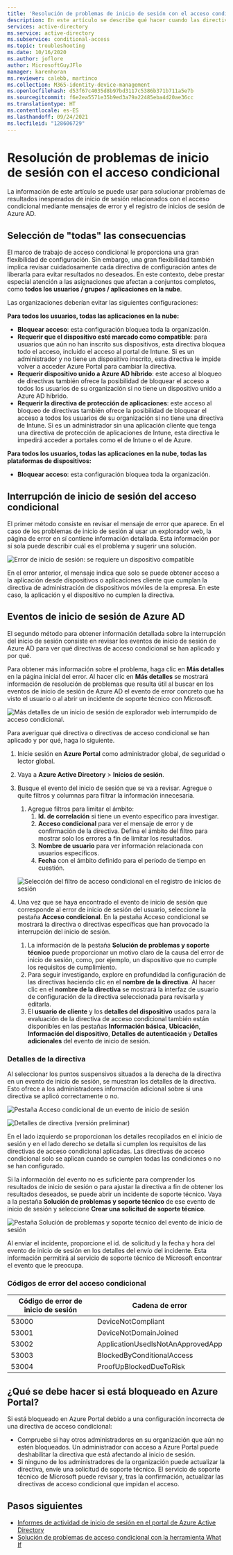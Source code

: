 ```yaml
---
title: 'Resolución de problemas de inicio de sesión con el acceso condicional: Azure Active Directory'
description: En este artículo se describe qué hacer cuando las directivas de acceso condicional producen resultados inesperados
services: active-directory
ms.service: active-directory
ms.subservice: conditional-access
ms.topic: troubleshooting
ms.date: 10/16/2020
ms.author: joflore
author: MicrosoftGuyJFlo
manager: karenhoran
ms.reviewer: calebb, martinco
ms.collection: M365-identity-device-management
ms.openlocfilehash: d53f67c4035d8b97bd3117c5386b371b711a5e7b
ms.sourcegitcommit: f6e2ea5571e35b9ed3a79a22485eba4d20ae36cc
ms.translationtype: HT
ms.contentlocale: es-ES
ms.lasthandoff: 09/24/2021
ms.locfileid: "128606729"
---
```

# <a name="troubleshooting-sign-in-problems-with-conditional-access"></a>Resolución de problemas de inicio de sesión con el acceso condicional

La información de este artículo se puede usar para solucionar problemas de resultados inesperados de inicio de sesión relacionados con el acceso condicional mediante mensajes de error y el registro de inicios de sesión de Azure AD.

## <a name="select-all-consequences"></a>Selección de "todas" las consecuencias

El marco de trabajo de acceso condicional le proporciona una gran flexibilidad de configuración. Sin embargo, una gran flexibilidad también implica revisar cuidadosamente cada directiva de configuración antes de liberarla para evitar resultados no deseados. En este contexto, debe prestar especial atención a las asignaciones que afectan a conjuntos completos, como **todos los usuarios / grupos / aplicaciones en la nube**.

Las organizaciones deberían evitar las siguientes configuraciones:

**Para todos los usuarios, todas las aplicaciones en la nube:**

- **Bloquear acceso**: esta configuración bloquea toda la organización.
- **Requerir que el dispositivo esté marcado como compatible**: para usuarios que aún no han inscrito sus dispositivos, esta directiva bloquea todo el acceso, incluido el acceso al portal de Intune. Si es un administrador y no tiene un dispositivo inscrito, esta directiva le impide volver a acceder Azure Portal para cambiar la directiva.
- **Requerir dispositivo unido a Azure AD híbrido**: este acceso al bloqueo de directivas también ofrece la posibilidad de bloquear el acceso a todos los usuarios de su organización si no tiene un dispositivo unido a Azure AD híbrido.
- **Requerir la directiva de protección de aplicaciones**: este acceso al bloqueo de directivas también ofrece la posibilidad de bloquear el acceso a todos los usuarios de su organización si no tiene una directiva de Intune. Si es un administrador sin una aplicación cliente que tenga una directiva de protección de aplicaciones de Intune, esta directiva le impedirá acceder a portales como el de Intune o el de Azure.

**Para todos los usuarios, todas las aplicaciones en la nube, todas las plataformas de dispositivos:**

- **Bloquear acceso**: esta configuración bloquea toda la organización.

## <a name="conditional-access-sign-in-interrupt"></a>Interrupción de inicio de sesión del acceso condicional

El primer método consiste en revisar el mensaje de error que aparece. En el caso de los problemas de inicio de sesión al usar un explorador web, la página de error en sí contiene información detallada. Esta información por sí sola puede describir cuál es el problema y sugerir una solución.

![Error de inicio de sesión: se requiere un dispositivo compatible](./media/troubleshoot-conditional-access/image1.png)

En el error anterior, el mensaje indica que solo se puede obtener acceso a la aplicación desde dispositivos o aplicaciones cliente que cumplan la directiva de administración de dispositivos móviles de la empresa. En este caso, la aplicación y el dispositivo no cumplen la directiva.

## <a name="azure-ad-sign-in-events"></a>Eventos de inicio de sesión de Azure AD

El segundo método para obtener información detallada sobre la interrupción del inicio de sesión consiste en revisar los eventos de inicio de sesión de Azure AD para ver qué directivas de acceso condicional se han aplicado y por qué.

Para obtener más información sobre el problema, haga clic en **Más detalles** en la página inicial del error. Al hacer clic en **Más detalles** se mostrará información de resolución de problemas que resulta útil al buscar en los eventos de inicio de sesión de Azure AD el evento de error concreto que ha visto el usuario o al abrir un incidente de soporte técnico con Microsoft.

![Más detalles de un inicio de sesión de explorador web interrumpido de acceso condicional.](./media/troubleshoot-conditional-access/image2.png)

Para averiguar qué directiva o directivas de acceso condicional se han aplicado y por qué, haga lo siguiente.

1. Inicie sesión en **Azure Portal** como administrador global, de seguridad o lector global.
1. Vaya a **Azure Active Directory** > **Inicios de sesión**.
1. Busque el evento del inicio de sesión que se va a revisar. Agregue o quite filtros y columnas para filtrar la información innecesaria.
   1. Agregue filtros para limitar el ámbito:
      1. **Id. de correlación** si tiene un evento específico para investigar.
      1. **Acceso condicional** para ver el mensaje de error y de confirmación de la directiva. Defina el ámbito del filtro para mostrar solo los errores a fin de limitar los resultados.
      1. **Nombre de usuario** para ver información relacionada con usuarios específicos.
      1. **Fecha** con el ámbito definido para el período de tiempo en cuestión.

   ![Selección del filtro de acceso condicional en el registro de inicios de sesión](./media/troubleshoot-conditional-access/image3.png)

1. Una vez que se haya encontrado el evento de inicio de sesión que corresponde al error de inicio de sesión del usuario, seleccione la pestaña **Acceso condicional**. En la pestaña Acceso condicional se mostrará la directiva o directivas específicas que han provocado la interrupción del inicio de sesión.
   1. La información de la pestaña **Solución de problemas y soporte técnico** puede proporcionar un motivo claro de la causa del error de inicio de sesión, como, por ejemplo, un dispositivo que no cumple los requisitos de cumplimiento.
   1. Para seguir investigando, explore en profundidad la configuración de las directivas haciendo clic en el **nombre de la directiva**. Al hacer clic en el **nombre de la directiva** se mostrará la interfaz de usuario de configuración de la directiva seleccionada para revisarla y editarla.
   1. El **usuario de cliente** y los **detalles del dispositivo** usados para la evaluación de la directiva de acceso condicional también están disponibles en las pestañas **Información básica**, **Ubicación**, **Información del dispositivo**, **Detalles de autenticación** y **Detalles adicionales** del evento de inicio de sesión.

### <a name="policy-details"></a>Detalles de la directiva

Al seleccionar los puntos suspensivos situados a la derecha de la directiva en un evento de inicio de sesión, se muestran los detalles de la directiva. Esto ofrece a los administradores información adicional sobre si una directiva se aplicó correctamente o no.

   ![Pestaña Acceso condicional de un evento de inicio de sesión](./media/troubleshoot-conditional-access/image5.png)

   ![Detalles de directiva (versión preliminar)](./media/troubleshoot-conditional-access/policy-details.png)

En el lado izquierdo se proporcionan los detalles recopilados en el inicio de sesión y en el lado derecho se detalla si cumplen los requisitos de las directivas de acceso condicional aplicadas. Las directivas de acceso condicional solo se aplican cuando se cumplen todas las condiciones o no se han configurado.

Si la información del evento no es suficiente para comprender los resultados de inicio de sesión o para ajustar la directiva a fin de obtener los resultados deseados, se puede abrir un incidente de soporte técnico. Vaya a la pestaña **Solución de problemas y soporte técnico** de ese evento de inicio de sesión y seleccione **Crear una solicitud de soporte técnico**.

![Pestaña Solución de problemas y soporte técnico del evento de inicio de sesión](./media/troubleshoot-conditional-access/image6.png)

Al enviar el incidente, proporcione el id. de solicitud y la fecha y hora del evento de inicio de sesión en los detalles del envío del incidente. Esta información permitirá al servicio de soporte técnico de Microsoft encontrar el evento que le preocupa.

### <a name="conditional-access-error-codes"></a>Códigos de error del acceso condicional

| Código de error de inicio de sesión | Cadena de error |
| --- | --- |
| 53000 | DeviceNotCompliant |
| 53001 | DeviceNotDomainJoined |
| 53002 | ApplicationUsedIsNotAnApprovedApp |
| 53003 | BlockedByConditionalAccess |
| 53004 | ProofUpBlockedDueToRisk |

## <a name="what-to-do-if-you-are-locked-out-of-the-azure-portal"></a>¿Qué se debe hacer si está bloqueado en Azure Portal?

Si está bloqueado en Azure Portal debido a una configuración incorrecta de una directiva de acceso condicional:

- Compruebe si hay otros administradores en su organización que aún no estén bloqueados. Un administrador con acceso a Azure Portal puede deshabilitar la directiva que está afectando al inicio de sesión. 
- Si ninguno de los administradores de la organización puede actualizar la directiva, envíe una solicitud de soporte técnico. El servicio de soporte técnico de Microsoft puede revisar y, tras la confirmación, actualizar las directivas de acceso condicional que impidan el acceso.

## <a name="next-steps"></a>Pasos siguientes

- [Informes de actividad de inicio de sesión en el portal de Azure Active Directory](../reports-monitoring/concept-sign-ins.md)
- [Solución de problemas de acceso condicional con la herramienta What If](troubleshoot-conditional-access-what-if.md)
